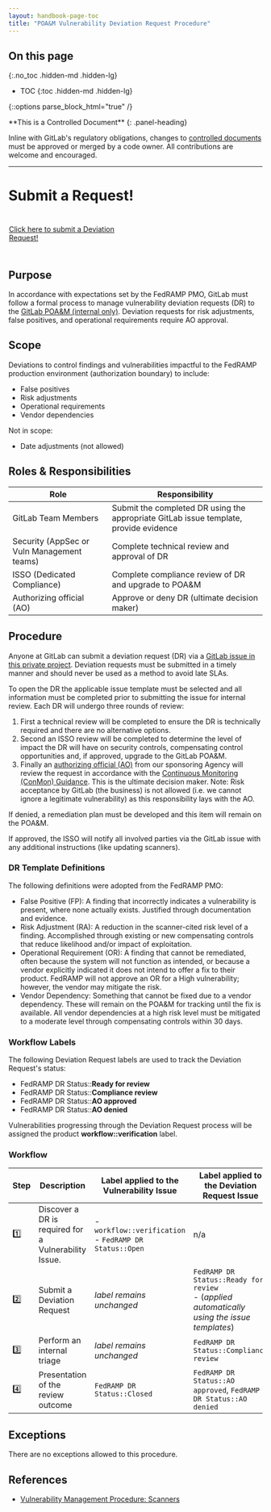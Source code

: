 ```yaml
---
layout: handbook-page-toc
title: "POA&M Vulnerability Deviation Request Procedure"
---
```


## On this page
{:.no_toc .hidden-md .hidden-lg}

- TOC
{:toc .hidden-md .hidden-lg}

{::options parse_block_html="true" /}

<div class="panel panel-gitlab-orange">
**This is a Controlled Document**
{: .panel-heading}
<div class="panel-body">

Inline with GitLab's regulatory obligations, changes to [controlled documents](https://about.gitlab.com/handbook/engineering/security/controlled-document-procedure.html) must be approved or merged by a code owner. All contributions are welcome and encouraged. 

</div>
</div>

---------------------

# Submit a Request!

<div class="flex-row" markdown="0" style="height:80px">
       <a href="https://gitlab.com/gitlab-com/gl-security/security-assurance/security-compliance-commercial-and-dedicated/team-security-dedicated-compliance/poam-deviation-requests/-/issues" class="btn btn-purple-inv" style="width:45%;height:100%;margin:1px;display:flex;justify-content:center;align-items:center;">Click here to submit a Deviation Request!</a>

</div>

## Purpose
In accordance with expectations set by the FedRAMP PMO, GitLab must follow a formal process to manage vulnerability deviation requests (DR) to the [GitLab POA&M (internal only)](https://docs.google.com/spreadsheets/d/1Tj3_vqNp34CSIHZsiSI0eM2zdfG574CD/edit?usp=sharing&ouid=107738356047141217629&rtpof=true&sd=true). Deviation requests for risk adjustments, false positives, and operational requirements require AO approval.  

## Scope
Deviations to control findings and vulnerabilities impactful to the FedRAMP production environment (authorization boundary) to include:
- False positives 
- Risk adjustments 
- Operational requirements
- Vendor dependencies 

Not in scope:
- Date adjustments (not allowed)

## Roles & Responsibilities

| Role | Responsibility |
| ------- | ------- |
| GitLab Team Members | Submit the completed DR using the appropriate GitLab issue template, provide evidence | 
| Security (AppSec or Vuln Management teams) | Complete technical review and approval of DR |
| ISSO (Dedicated Compliance) | Complete compliance review of DR and upgrade to POA&M |
| Authorizing official (AO) | Approve or deny DR (ultimate decision maker) |

## Procedure
Anyone at GitLab can submit a deviation request (DR) via a [GitLab issue in this private project](https://gitlab.com/gitlab-com/gl-security/security-assurance/security-compliance-commercial-and-dedicated/team-security-dedicated-compliance/poam-deviation-requests). Deviation requests must be submitted in a timely manner and should never be used as a method to avoid late SLAs. 

To open the DR the applicable issue template must be selected and all information must be completed prior to submitting the issue for internal review. Each DR will undergo three rounds of review:

1. First a technical review will be completed to ensure the DR is technically required and there are no alternative options. 
1. Second an ISSO review will be completed to determine the level of impact the DR will have on security controls, compensating control opportunities and, if approved, upgrade to the GitLab POA&M.
1. Finally an [authorizing official (AO)](https://csrc.nist.gov/glossary/term/authorizing_official) from our sponsoring Agency will review the request in accordance with the [Continuous Monitoring (ConMon) Guidance](https://www.fedramp.gov/assets/resources/documents/CSP_Continuous_Monitoring_Strategy_Guide.pdf). This is the ultimate decision maker. Note: Risk acceptance by GitLab (the business) is not allowed (i.e. we cannot ignore a legitimate vulnerability) as this responsibility lays with the AO.

If denied, a remediation plan must be developed and this item will remain on the POA&M. 

If approved, the ISSO will notify all involved parties via the GitLab issue with any additional instructions (like updating scanners).

### DR Template Definitions 
The following definitions were adopted from the FedRAMP PMO:
- False Positive (FP): A finding that incorrectly indicates a vulnerability is present, where none actually exists. Justified through documentation and evidence. 
- Risk Adjustment (RA): A reduction in the scanner-cited risk level of a finding. Accomplished through existing or new compensating controls that reduce likelihood and/or impact of exploitation. 
- Operational Requirement (OR): A finding that cannot be remediated, often because the system will not function as intended, or because a vendor explicitly indicated it does not intend to offer a fix to their product. FedRAMP will not approve an OR for a High vulnerability; however, the vendor may mitigate the risk. 
- Vendor Dependency: Something that cannot be fixed due to a vendor dependency. These will remain on the POA&M for tracking until the fix is available. All vendor dependencies at a high risk level must be mitigated to a moderate level
through compensating controls within 30 days. 

### Workflow Labels

The following Deviation Request labels are used to track the Deviation Request's status:
* FedRAMP DR Status::**Ready for review**
* FedRAMP DR Status::**Compliance review**
* FedRAMP DR Status::**AO approved**
* FedRAMP DR Status::**AO denied**

Vulnerabilities progressing through the Deviation Request process will be assigned the product **workflow::verification** label.

### Workflow

| Step | Description | Label applied to the Vulnerability Issue | Label applied to the Deviation Request Issue |
| ------ | ------ | ------ | ------ |
| :one: | Discover a DR is required for a Vulnerability Issue. | - `workflow::verification`<br> - `FedRAMP DR Status::Open` | n/a |
| :two: | Submit a Deviation Request | _label remains unchanged_ | `FedRAMP DR Status::Ready for review` <br> -  (_applied automatically using the issue templates_) |
| :three: | Perform an internal triage | _label remains unchanged_ | `FedRAMP DR Status::Compliance review` |
| :four: | Presentation of the review outcome | `FedRAMP DR Status::Closed` | `FedRAMP DR Status::AO approved`, `FedRAMP DR Status::AO denied` |
## Exceptions
There are no exceptions allowed to this procedure. 

## References
- [Vulnerability Management Procedure: Scanners](https://about.gitlab.com/handbook/engineering/security/threat-management/vulnerability-management/)
